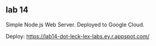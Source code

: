 ## lab 14

Simple Node.js Web Server.
Deployed to Google Cloud.

Deploy: https://lab14-dot-leck-lex-labs.ey.r.appspot.com/